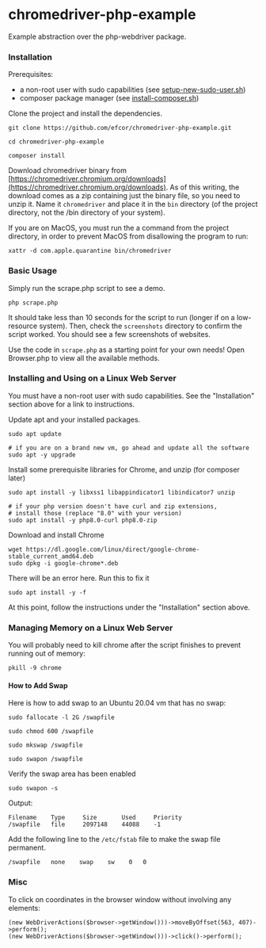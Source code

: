 # chromedriver-php-example
Example abstraction over the php-webdriver package.

### Installation

Prerequisites:
- a non-root user with sudo capabilities (see [setup-new-sudo-user.sh](https://gist.github.com/efcor/89012c49206db5bbe9c110ff7a3c2c88))
- composer package manager (see [install-composer.sh](https://gist.github.com/efcor/3e0f70b91987039ae0464bcd57fad35c))

Clone the project and install the dependencies.

```
git clone https://github.com/efcor/chromedriver-php-example.git

cd chromedriver-php-example

composer install
```

Download chromedriver binary from 
[https://chromedriver.chromium.org/downloads](https://chromedriver.chromium.org/downloads). As of this writing, the 
download comes as a zip containing just the binary file, so you need to unzip it. Name it `chromedriver` and place it in
the `bin` directory (of the project directory, not the /bin directory of your system).

If you are on MacOS, you must run the a command from the project directory, in order to prevent MacOS from disallowing
the program to run:

```
xattr -d com.apple.quarantine bin/chromedriver
```

### Basic Usage

Simply run the scrape.php script to see a demo.

```
php scrape.php
```

It should take less than 10 seconds for the script to run (longer if on a low-resource system). Then, check the 
`screenshots` directory to confirm the script worked. You should see a few screenshots of websites.

Use the code in `scrape.php` as a starting point for your own needs! Open Browser.php to view all the available methods.

### Installing and Using on a Linux Web Server

You must have a non-root user with sudo capabilities. See the "Installation" section above for a link to instructions.

Update apt and your installed packages.

```
sudo apt update

# if you are on a brand new vm, go ahead and update all the software
sudo apt -y upgrade
```

Install some prerequisite libraries for Chrome, and unzip (for composer later)

```
sudo apt install -y libxss1 libappindicator1 libindicator7 unzip

# if your php version doesn't have curl and zip extensions, 
# install those (replace "8.0" with your version)
sudo apt install -y php8.0-curl php8.0-zip
```

Download and install Chrome

```
wget https://dl.google.com/linux/direct/google-chrome-stable_current_amd64.deb
sudo dpkg -i google-chrome*.deb
```

There will be an error here. Run this to fix it

```
sudo apt install -y -f
```

At this point, follow the instructions under the "Installation" section above.

### Managing Memory on a Linux Web Server

You will probably need to kill chrome after the script finishes to prevent running out of memory:

```
pkill -9 chrome
```

#### How to Add Swap

Here is how to add swap to an Ubuntu 20.04 vm that has no swap:

```
sudo fallocate -l 2G /swapfile

sudo chmod 600 /swapfile

sudo mkswap /swapfile

sudo swapon /swapfile
```

Verify the swap area has been enabled

```
sudo swapon -s
```

Output:

```
Filename    Type     Size       Used     Priority
/swapfile   file     2097148    44088    -1
```

Add the following line to the `/etc/fstab` file to make the swap file permanent.

```
/swapfile   none    swap    sw    0   0
```

### Misc

To click on coordinates in the browser window without involving any elements:

```
(new WebDriverActions($browser->getWindow()))->moveByOffset(563, 407)->perform();
(new WebDriverActions($browser->getWindow()))->click()->perform();
```
